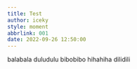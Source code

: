 ```yaml
---
title: Test
author: iceky
style: moment
abbrlink: 001
date: 2022-09-26 12:50:00
---
```

balabala
duludulu
bibobibo
hihahiha
dilidili